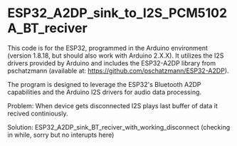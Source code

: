 # ESP32_A2DP_sink_to_I2S_PCM5102A_BT_reciver

This code is for the ESP32, programmed in the Arduino environment (version 1.8.18, but should also work with Arduino 2.X.X). It utilizes the I2S drivers provided by Arduino and includes the ESP32-A2DP library from pschatzmann (available at: https://github.com/pschatzmann/ESP32-A2DP).

The program is designed to leverage the ESP32's Bluetooth A2DP capabilities and the Arduino I2S drivers for audio data processing.

Problem: When device gets disconnected I2S plays last buffer of data it recived continiously.

Solution: ESP32_A2DP_sink_BT_reciver_with_working_disconnect (checking in while, sorry but no interupts here)
